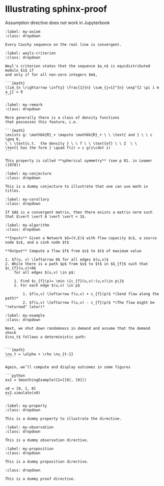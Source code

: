 # Illustrating sphinx-proof

Assumption directive does not work in Jupyterbook
 <!--
  ```{prf:assumption}
 		 
:label: my-assumption
:class: dropdown

This is a dummy assumption directive.
```   
-->


```{prf:axiom} Completeness of $\mathbb{R}$
:label: my-axiom
:class: dropdown

Every Cauchy sequence on the real line is convergent.
```

````{prf:criterion} Weyl's criterion
:label: weyls-criterion
:class: dropdown

Weyl's criterion states that the sequence $a_n$ is equidistributed modulo $1$ if
and only if for all non-zero integers $m$,

```{math}
\lim_{n \rightarrow \infty} \frac{1}{n} \sum_{j=1}^{n} \exp^{2 \pi i m a_j} = 0
```
````

````{prf:remark}
:label: my-remark
:class: dropdown

More generally there is a class of density functions
that possesses this feature, i.e.

```{math}
\exists g: \mathbb{R}_+ \mapsto \mathbb{R}_+ \ \ \text{ and } \ \ c \geq 0,
\ \ \text{s.t.  the density } \ \ f \ \ \text{of} \ \ Z  \ \
\text{ has the form } \quad f(z) = c g(z\cdot z)
```

This property is called **spherical symmetry** (see p 81. in Leamer
(1978))
````

```{prf:conjecture} Fake $\gamma$ conjecture
:label: my-conjecture
:class: dropdown

This is a dummy conjecture to illustrate that one can use math in titles.
```

```{prf:corollary}
:label: my-corollary
:class: dropdown

If $A$ is a convergent matrix, then there exists a matrix norm such
that $\vert \vert A \vert \vert < 1$.
```

```{prf:algorithm} Ford–Fulkerson
:label: my-algorithm
:class: dropdown

**Inputs** Given a Network $G=(V,E)$ with flow capacity $c$, a source node $s$, and a sink node $t$

**Output** Compute a flow $f$ from $s$ to $t$ of maximum value

1. $f(u, v) \leftarrow 0$ for all edges $(u,v)$
2. While there is a path $p$ from $s$ to $t$ in $G_{f}$ such that $c_{f}(u,v)>0$
	for all edges $(u,v) \in p$:

	1. Find $c_{f}(p)= \min \{c_{f}(u,v):(u,v)\in p\}$
	2. For each edge $(u,v) \in p$

		1. $f(u,v) \leftarrow f(u,v) + c_{f}(p)$ *(Send flow along the path)*
		2. $f(u,v) \leftarrow f(u,v) - c_{f}(p)$ *(The flow might be "returned" later)*
```

````{prf:example}
:label: my-example
:class: dropdown

Next, we shut down randomness in demand and assume that the demand shock
$\nu_t$ follows a deterministic path:


```{math}
\nu_t = \alpha + \rho \nu_{t-1}
```

Again, we’ll compute and display outcomes in some figures

```python
ex2 = SmoothingExample(C2=[[0], [0]])

x0 = [0, 1, 0]
ex2.simulate(x0)
```
````

```{prf:property}
:label: my-property
:class: dropdown

This is a dummy property to illustrate the directive.
```

```{prf:observation}
:label: my-observation
:class: dropdown

This is a dummy observation directive.
```

```{prf:proposition}
:label: my-proposition
:class: dropdown

This is a dummy proposition directive.
```

```{prf:proof}
:class: dropdown

This is a dummy proof directive.
```
